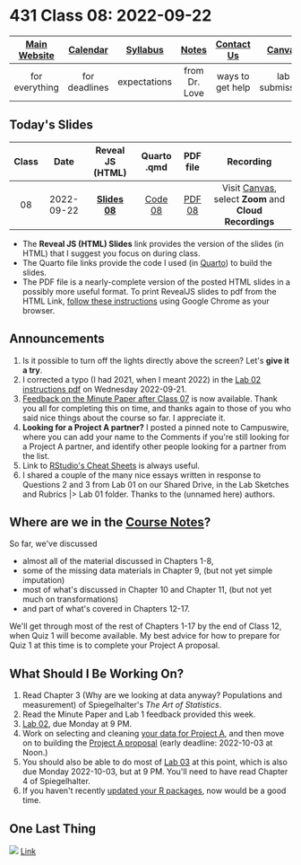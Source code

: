 # 431 Class 08: 2022-09-22

[Main Website](https://thomaselove.github.io/431-2022/) | [Calendar](https://thomaselove.github.io/431-2022/calendar.html) | [Syllabus](https://thomaselove.github.io/431-syllabus-2022/) | [Notes](https://thomaselove.github.io/431-notes/) | [Contact Us](https://thomaselove.github.io/431-2022/contact.html) | [Canvas](https://canvas.case.edu) | [Data and Code](https://github.com/THOMASELOVE/431-data)
:-----------: | :--------------: | :----------: | :---------: | :-------------: | :-----------: | :------------:
for everything | for deadlines | expectations | from Dr. Love | ways to get help | lab submission | for downloads

## Today's Slides

Class | Date | Reveal JS (HTML) | Quarto .qmd | PDF file | Recording
:---: | :--------: | :------: | :------: | :--------: | :-------------:
08 | 2022-09-22 | **[Slides 08](https://thomaselove.github.io/431-slides-2022/class08.html)** | [Code 08](https://thomaselove.github.io/431-slides-2022/class08.qmd) | [PDF 08](431%20Class%2008.pdf) | Visit [Canvas](https://canvas.case.edu/), select **Zoom** and **Cloud Recordings**

- The **Reveal JS (HTML) Slides** link provides the version of the slides (in HTML) that I suggest you focus on during class.
- The Quarto file links provide the code I used (in [Quarto](https://quarto.org/)) to build the slides.
- The PDF file is a nearly-complete version of the posted HTML slides in a possibly more useful format. To print RevealJS slides to pdf from the HTML Link, [follow these instructions](https://quarto.org/docs/presentations/revealjs/presenting.html#print-to-pdf) using Google Chrome as your browser.

## Announcements

1. Is it possible to turn off the lights directly above the screen? Let's **give it a try**.
2. I corrected a typo (I had 2021, when I meant 2022) in the [Lab 02 instructions pdf](https://github.com/THOMASELOVE/431-labs-2022/blob/main/lab02.pdf) on Wednesday 2022-09-21. 
3. [Feedback on the Minute Paper after Class 07](https://bit.ly/431-2022-min07-feedback) is now available. Thank you all for completing this on time, and thanks again to those of you who said nice things about the course so far. I appreciate it.
4. **Looking for a Project A partner?** I posted a pinned note to Campuswire, where you can add your name to the Comments if you're still looking for a Project A partner, and identify other people looking for a partner from the list.
5. Link to [RStudio's Cheat Sheets](https://www.rstudio.com/resources/cheatsheets/) is always useful.
6. I shared a couple of the many nice essays written in response to Questions 2 and 3 from Lab 01 on our Shared Drive, in the Lab Sketches and Rubrics |> Lab 01 folder. Thanks to the (unnamed here) authors.

## Where are we in the [Course Notes](https://thomaselove.github.io/431-notes/)?

So far, we've discussed 

- almost all of the material discussed in Chapters 1-8, 
- some of the missing data materials in Chapter 9, (but not yet simple imputation) 
- most of what's discussed in Chapter 10 and Chapter 11, (but not yet much on transformations)
- and part of what's covered in Chapters 12-17.

We'll get through most of the rest of Chapters 1-17 by the end of Class 12, when Quiz 1 will become available. My best advice for how to prepare for Quiz 1 at this time is to complete your Project A proposal.

## What Should I Be Working On?

1. Read Chapter 3 (Why are we looking at data anyway? Populations and measurement) of Spiegelhalter's *The Art of Statistics*.
2. Read the Minute Paper and Lab 1 feedback provided this week.
3. [Lab 02](https://github.com/THOMASELOVE/431-labs-2022), due Monday at 9 PM.
4. Work on selecting and cleaning [your data for Project A](https://thomaselove.github.io/431-projectA-2022/data.html), and then move on to building the [Project A proposal](https://thomaselove.github.io/431-projectA-2022/proposal.html) (early deadline: 2022-10-03 at Noon.)
5. You should also be able to do most of [Lab 03](https://github.com/THOMASELOVE/431-labs-2022) at this point, which is also due Monday 2022-10-03, but at 9 PM. You'll need to have read Chapter 4 of Spiegelhalter.
6. If you haven't recently [updated your R packages](https://thomaselove.github.io/431-2022/software.html#updating-your-r-packages), now would be a good time.

## One Last Thing

![](https://github.com/THOMASELOVE/431-classes-2022/blob/main/class08/wilkinson_2021-07-22.png)  [Link](https://twitter.com/jd_wilko/status/1418245728795860996?s=11)
